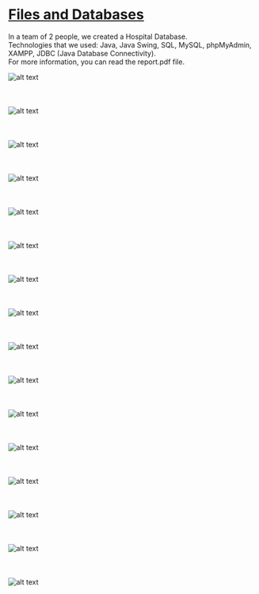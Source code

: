 # [Files and Databases](https://www.csd.uoc.gr/CSD/index.jsp?content=courses_catalog&openmenu=demoAcc3&lang=en&course=24)  

In a team of 2 people, we created a Hospital Database.  
Technologies that we used: Java, Java Swing, SQL, MySQL, phpMyAdmin, XAMPP, JDBC (Java Database Connectivity).  
For more information, you can read the report.pdf file.  

![alt text](https://github.com/georgeleve/CS360/blob/main/images/image1.jpg)<br/><br/><br/><br/>
![alt text](https://github.com/georgeleve/CS360/blob/main/images/image2.jpg)<br/><br/><br/><br/>
![alt text](https://github.com/georgeleve/CS360/blob/main/images/image3.jpg)<br/><br/><br/><br/>
![alt text](https://github.com/georgeleve/CS360/blob/main/images/image4.jpg)<br/><br/><br/><br/>
![alt text](https://github.com/georgeleve/CS360/blob/main/images/image5.jpg)<br/><br/><br/><br/>
![alt text](https://github.com/georgeleve/CS360/blob/main/images/image6.jpg)<br/><br/><br/><br/>
![alt text](https://github.com/georgeleve/CS360/blob/main/images/image7.jpg)<br/><br/><br/><br/>
![alt text](https://github.com/georgeleve/CS360/blob/main/images/image8.jpg)<br/><br/><br/><br/>
![alt text](https://github.com/georgeleve/CS360/blob/main/images/image9.jpg)<br/><br/><br/><br/>
![alt text](https://github.com/georgeleve/CS360/blob/main/images/image10.jpg)<br/><br/><br/><br/>
![alt text](https://github.com/georgeleve/CS360/blob/main/images/image11.jpg)<br/><br/><br/><br/>
![alt text](https://github.com/georgeleve/CS360/blob/main/images/image12.jpg)<br/><br/><br/><br/>
![alt text](https://github.com/georgeleve/CS360/blob/main/images/image13.jpg)<br/><br/><br/><br/>
![alt text](https://github.com/georgeleve/CS360/blob/main/images/image14.jpg)<br/><br/><br/><br/>
![alt text](https://github.com/georgeleve/CS360/blob/main/images/image15.jpg)<br/><br/><br/><br/>
![alt text](https://github.com/georgeleve/CS360/blob/main/images/image16.jpg)<br/><br/><br/><br/>
